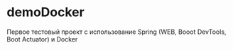 # demoDocker
Первое тестовый проект с использование Spring (WEB, Booot DevTools, Boot Actuator) и Docker
